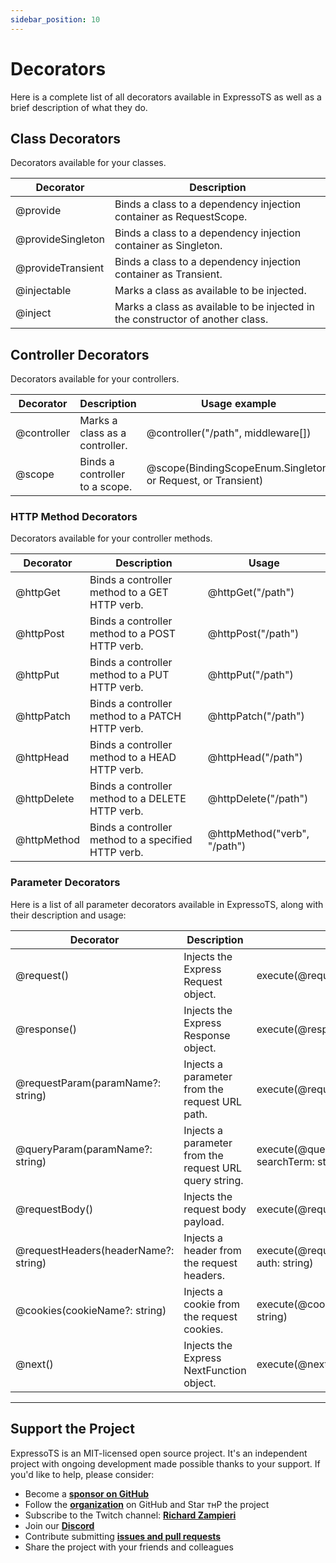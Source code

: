 ```yaml
---
sidebar_position: 10
---
```


# Decorators

Here is a complete list of all decorators available in ExpressoTS as well as a brief description of what they do.

## Class Decorators

Decorators available for your classes.

| Decorator          | Description                                                                    |
| ------------------ | ------------------------------------------------------------------------------ |
| @provide           | Binds a class to a dependency injection container as RequestScope.             |
| @provideSingleton  | Binds a class to a dependency injection container as Singleton.                |
| @provideTransient  | Binds a class to a dependency injection container as Transient.                |
| @injectable        | Marks a class as available to be injected.                                     |
| @inject            | Marks a class as available to be injected in the constructor of another class. |

## Controller Decorators

Decorators available for your controllers.

| Decorator   | Description                    | Usage example
| ----------- | ------------------------------ | ------------------------------------------------------------ |
| @controller | Marks a class as a controller. | @controller("/path", middleware[])                           |
| @scope      | Binds a controller to a scope. | @scope(BindingScopeEnum.Singleton, or Request, or Transient) |

### HTTP Method Decorators

Decorators available for your controller methods.

| Decorator   | Description                                                        | Usage                          |
| ----------- | ------------------------------------------------------------------ | ---------------------------- |
| @httpGet    | Binds a controller method to a GET HTTP verb.                      | @httpGet("/path")            |
| @httpPost   | Binds a controller method to a POST HTTP verb.                     | @httpPost("/path")           |
| @httpPut    | Binds a controller method to a PUT HTTP verb.                      | @httpPut("/path")            |
| @httpPatch  | Binds a controller method to a PATCH HTTP verb.                    | @httpPatch("/path")          |
| @httpHead   | Binds a controller method to a HEAD HTTP verb.                     | @httpHead("/path")           |
| @httpDelete | Binds a controller method to a DELETE HTTP verb.                   | @httpDelete("/path")         |
| @httpMethod | Binds a controller method to a specified HTTP verb.                | @httpMethod("verb", "/path") |

### Parameter Decorators

Here is a list of all parameter decorators available in ExpressoTS, along with their description and usage:

| Decorator	                           | Description	                                        | Usage
| ------------------------------------ | ------------------------------------------------------ | -------------------------------------------------------- |
| @request()	                         | Injects the Express Request object.	                    | execute(@request() req: Request)
| @response()	                         | Injects the Express Response object.	                | execute(@response() res: Response)
| @requestParam(paramName?: string)	   | Injects a parameter from the request URL path.	        | execute(@requestParam('id') id: string)
| @queryParam(paramName?: string)	     | Injects a parameter from the request URL query string. | execute(@queryParam('searchTerm') searchTerm: string)
| @requestBody()	                     | Injects the request body payload.	                    | execute(@requestBody() body: MyDTO)
| @requestHeaders(headerName?: string) | Injects a header from the request headers.            | execute(@requestHeaders('authorization') auth: string)
| @cookies(cookieName?: string)	       | Injects a cookie from the request cookies.   | execute(@cookies('session') session: string)
| @next()	                           | Injects the Express NextFunction object.	            | execute(@next() next: NextFunction)

---

## Support the Project

ExpressoTS is an MIT-licensed open source project. It's an independent project with ongoing development made possible thanks to your support. If you'd like to help, please consider:

- Become a **[sponsor on GitHub](https://github.com/sponsors/expressots)**
- Follow the **[organization](https://github.com/expressots)** on GitHub and Star тнР the project
- Subscribe to the Twitch channel: **[Richard Zampieri](https://www.twitch.tv/richardzampieri)**
- Join our **[Discord](https://discord.com/invite/PyPJfGK)**
- Contribute submitting **[issues and pull requests](https://github.com/expressots/expressots/issues/new/choose)**
- Share the project with your friends and colleagues